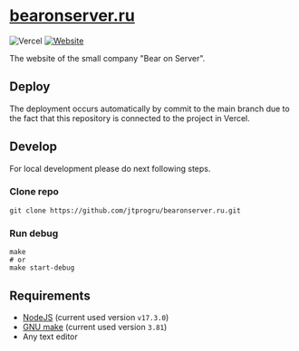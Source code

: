 # [bearonserver.ru](https://bearonserver.ru)
![Vercel](http://therealsujitk-vercel-badge.vercel.app/?app=bearonserver-ru)
[![Website](https://img.shields.io/website?label=Site&url=https%3A%2F%2Fbearonserver.ru)](https://bearonserver.ru)

The website of the small company "Bear on Server".

## Deploy

The deployment occurs automatically by commit to the main branch due to the fact that this repository is connected to the project in Vercel.

## Develop

For local development please do next following steps.

### Clone repo

```shell
git clone https://github.com/jtprogru/bearonserver.ru.git
```

### Run debug 

```shell
make 
# or
make start-debug
```

## Requirements

- [NodeJS](https://nodejs.org/en/) (current used version `v17.3.0`)
- [GNU make](https://en.wikipedia.org/wiki/Make_(software)) (current used version `3.81`)
- Any text editor

